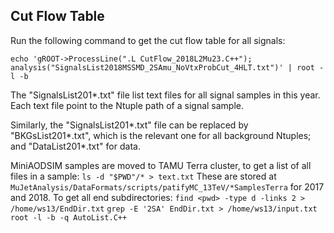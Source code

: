## Cut Flow Table

Run the following command to get the cut flow table for all signals:
```
echo 'gROOT->ProcessLine(".L CutFlow_2018L2Mu23.C++"); analysis("SignalsList2018MSSMD_2SAmu_NoVtxProbCut_4HLT.txt")' | root -l -b
```

The "SignalsList201*.txt" file list text files for all signal samples in this year. Each text file point to the Ntuple path of a signal sample.

Similarly, the "SignalsList201*.txt" file can be replaced by "BKGsList201*.txt", which is the relevant one for all background Ntuples; and "DataList201*.txt" for data.

MiniAODSIM samples are moved to TAMU Terra cluster, to get a list of all files in a sample:
`ls -d "$PWD"/* > text.txt`
These are stored at `MuJetAnalysis/DataFormats/scripts/patifyMC_13TeV/*SamplesTerra` for 2017 and 2018.
To get all end subdirectories:
`find <pwd> -type d -links 2 > /home/ws13/EndDir.txt`
`grep -E '2SA' EndDir.txt > /home/ws13/input.txt`
`root -l -b -q AutoList.C++`

